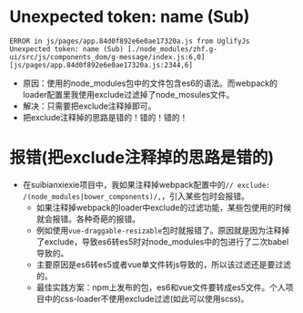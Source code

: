 # Unexpected token: name (Sub)
```
ERROR in js/pages/app.84d0f892e6e0ae17320a.js from UglifyJs
Unexpected token: name (Sub) [./node_modules/zhf.g-ui/src/js/components_dom/g-message/index.js:6,0][js/pages/app.84d0f892e6e0ae17320a.js:2344,6]
```
* 原因：使用的node_modules包中的文件包含es6的语法。而webpack的loader配置里我使用exclude过滤掉了node_mosules文件。
* 解决：只需要把exclude注释掉即可。
* 把exclude注释掉的思路是错的！错的！错的！

# 报错(把exclude注释掉的思路是错的)
* 在suibianxiexie项目中，我如果注释掉webpack配置中的```// exclude: /(node_modules|bower_components)/,```，引入某些包时会报错。
    - 如果注释掉webpack的loader中exclude的过滤功能，某些包使用的时候就会报错。各种奇葩的报错。
    - 例如使用```vue-draggable-resizable```包时就报错了。原因就是因为注释掉了exclude，导致es6转es5时对node_modules中的包进行了二次babel导致的。
    - 主要原因是es6转es5或者vue单文件转js导致的，所以该过滤还是要过滤的。
    - 最佳实践方案：npm上发布的包，es6和vue文件要转成es5文件。个人项目中的css-loader不使用exclude过滤(如此可以使用scss)。
